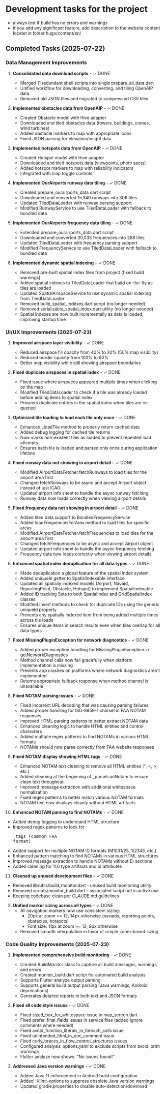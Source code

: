 # Development tasks for the project
- always test if build has no errors and warnings
- if you add any significant feature, add description to the website content locatet in folder hugo/content/en/

## Completed Tasks (2025-07-22)

### Data Management Improvements
1. **Consolidated data download scripts** - ✓ DONE
   - Merged 11 redundant shell scripts into single prepare_all_data.dart
   - Unified workflow for downloading, converting, and tiling OpenAIP data
   - Removed old JSON files and migrated to compressed CSV tiles

2. **Implemented obstacles data from OpenAIP** - ✓ DONE
   - Created Obstacle model with Hive adapter
   - Downloaded and tiled obstacles data (towers, buildings, cranes, wind turbines)
   - Added obstacle markers to map with appropriate icons
   - Fixed JSON parsing for elevation/height data

3. **Implemented hotspots data from OpenAIP** - ✓ DONE
   - Created Hotspot model with Hive adapter
   - Downloaded and tiled hotspots data (viewpoints, photo spots)
   - Added hotspot markers to map with reliability indicators
   - Integrated with map toggle controls

4. **Implemented OurAirports runway data tiling** - ✓ DONE
   - Created prepare_ourairports_data.dart script
   - Downloaded and converted 15,340 runways into 306 tiles
   - Updated TiledDataLoader with runway parsing support
   - Modified RunwayService to use TiledDataLoader with fallback to bundled data

5. **Implemented OurAirports frequency data tiling** - ✓ DONE
   - Extended prepare_ourairports_data.dart script
   - Downloaded and converted 30,033 frequencies into 288 tiles
   - Updated TiledDataLoader with frequency parsing support
   - Modified FrequencyService to use TiledDataLoader with fallback to bundled data

6. **Implemented dynamic spatial indexing** - ✓ DONE
   - Removed pre-built spatial index files from project (fixed build warnings)
   - Added spatial indexes to TiledDataLoader that build on-the-fly as tiles are loaded
   - Updated SpatialAirspaceService to use dynamic spatial indexing from TiledDataLoader
   - Removed build_spatial_indexes.dart script (no longer needed)
   - Removed serializable_spatial_index.dart utility (no longer needed)
   - Spatial indexes are now built incrementally as data is loaded, improving startup time

### UI/UX Improvements (2025-07-23)
1. **Improved airspace layer visibility** - ✓ DONE
   - Reduced airspace fill opacity from 40% to 20% (50% map visibility)
   - Reduced border opacity from 100% to 80%
   - Better map visibility while still showing airspace boundaries

2. **Fixed duplicate airspaces in spatial index** - ✓ DONE
   - Fixed issue where airspaces appeared multiple times when clicking on the map
   - Modified TiledDataLoader to check if a tile was already loaded before adding items to spatial index
   - Prevents duplicate entries in the spatial index when tiles are re-queried

3. **Optimized tile loading to load each tile only once** - ✓ DONE
   - Enhanced _loadTile method to properly return cached data
   - Added debug logging for cached tile returns
   - Now marks non-existent tiles as loaded to prevent repeated load attempts
   - Ensures each tile is loaded and parsed only once during application lifetime

4. **Fixed runway data not showing in airport detail** - ✓ DONE
   - Modified AirportDataFetcher.fetchRunways to load tiles for the airport area first
   - Changed fetchRunways to be async and accept Airport object instead of just ICAO
   - Updated airport info sheet to handle the async runway fetching
   - Runway data now loads correctly when viewing airport details

5. **Fixed frequency data not showing in airport detail** - ✓ DONE
   - Added tiled data support to BundledFrequencyService
   - Added loadFrequenciesForArea method to load tiles for specific areas
   - Modified AirportDataFetcher.fetchFrequencies to load tiles for the airport area first
   - Changed fetchFrequencies to be async and accept Airport object
   - Updated airport info sheet to handle the async frequency fetching
   - Frequency data now loads correctly when viewing airport details

6. **Enhanced spatial index deduplication for all data types** - ✓ DONE
   - Made deduplication a global feature of the spatial index system
   - Added uniqueId getter to SpatialIndexable interface
   - Updated all spatially indexed models (Airport, Navaid, ReportingPoint, Obstacle, Hotspot) to implement SpatialIndexable
   - Added ID tracking Sets to both SpatialIndex and GridSpatialIndex classes
   - Modified insert methods to check for duplicate IDs using the generic uniqueId property
   - Prevents any spatially indexed item from being added multiple times across tile loads
   - Ensures unique items in search results even when tiles overlap for all data types

7. **Fixed MissingPluginException for network diagnostics** - ✓ DONE
   - Added proper exception handling for MissingPluginException in getNetworkDiagnostics
   - Method channel calls now fail gracefully when platform implementation is missing
   - Prevents app crashes on platforms where network diagnostics aren't implemented
   - Returns appropriate fallback response when method channel is unavailable

8. **Fixed NOTAM parsing issues** - ✓ DONE
   - Fixed incorrect URL decoding that was causing parsing failures
   - Added proper handling for ISO-8859-1 charset in FAA NOTAM responses
   - Improved HTML parsing patterns to better extract NOTAM data
   - Enhanced cleaning logic to handle HTML entities and control characters
   - Added multiple regex patterns to find NOTAMs in various HTML formats
   - NOTAMs should now parse correctly from FAA website responses

9. **Fixed NOTAM display showing HTML tags** - ✓ DONE
   - Enhanced NOTAM text cleaning to remove all HTML entities (&quot;, &lt;, &gt;, etc.)
   - Added cleaning at the beginning of _parseIcaoNotam to ensure clean text throughout
   - Improved message extraction with additional whitespace normalization
   - Fixed regex patterns to better match various NOTAM formats
   - NOTAM text now displays cleanly without HTML artifacts

10. **Enhanced NOTAM parsing to find NOTAMs** - ✓ DONE
   - Added debug logging to understand HTML structure
   - Improved regex patterns to look for <PRE> tags (common FAA format)
   - Added support for multiple NOTAM ID formats (M1031/25, 1/2345, etc.)
   - Enhanced pattern matching to find NOTAMs in various HTML structures
   - Improved message extraction to handle NOTAMs without E) sections
   - Added cleaning for %0 type artifacts and id attributes

11. **Cleaned up unused development files** - ✓ DONE
   - Removed lib/utils/build_monitor.dart - unused build monitoring utility
   - Removed scripts/monitor_build.dart - associated script not in active use
   - Keeping codebase clean per CLAUDE.md guidelines

2. **Unified marker sizing across all types** - ✓ DONE
   - All navigation markers now use consistent sizing:
     - 20px at zoom >= 12, 14px otherwise (navaids, reporting points, obstacles, hotspots)
     - Font size: 11px at zoom >= 12, 9px otherwise
   - Removed smooth interpolation in favor of simple zoom-based sizing

### Code Quality Improvements (2025-07-23)
1. **Implemented comprehensive build monitoring** - ✓ DONE
   - Created BuildMonitor class to capture all build messages, warnings, and errors
   - Created monitor_build.dart script for automated build analysis
   - Supports Flutter analyze output parsing
   - Supports general build output parsing (Java warnings, Android deprecations)
   - Generates detailed reports in both text and JSON formats

2. **Fixed all code style issues** - ✓ DONE
   - Fixed sized_box_for_whitespace issue in map_screen.dart
   - Fixed prefer_final_fields issues in service files (added ignore comments where needed)
   - Fixed avoid_function_literals_in_foreach_calls issue
   - Fixed unintended_html_in_doc_comment issue
   - Fixed curly_braces_in_flow_control_structures issues
   - Configured analysis_options.yaml to exclude scripts from avoid_print warnings
   - Flutter analyze now shows: "No issues found!"

3. **Addressed Java version warnings** - ✓ DONE
   - Added Java 11 enforcement in Android build configuration
   - Added -Xlint:-options to suppress obsolete Java version warnings
   - Updated gradle.properties to disable auto-detection/download

